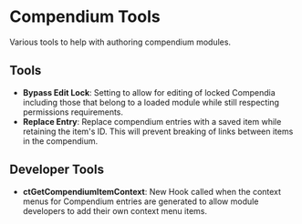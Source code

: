 # Compendium Tools

Various tools to help with authoring compendium modules.

## Tools
- **Bypass Edit Lock**: Setting to allow for editing of locked Compendia including those that belong to a loaded module while still respecting permissions requirements.
- **Replace Entry**: Replace compendium entries with a saved item while retaining the item's ID. This will prevent breaking of links between items in the compendium.


## Developer Tools
- **ctGetCompendiumItemContext**: New Hook called when the context menus for Compendium entries are generated to allow module developers to add their own context menu items.
